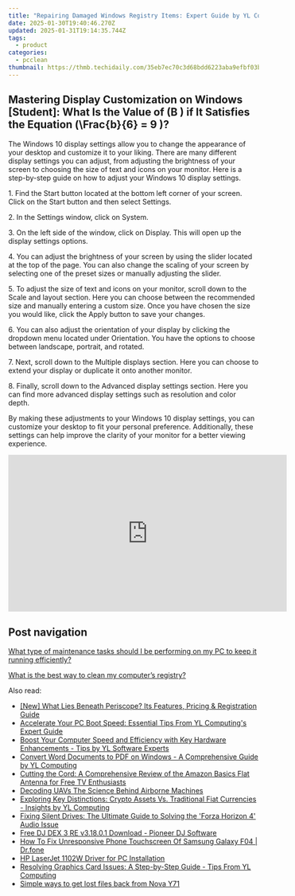 ```yaml
---
title: "Repairing Damaged Windows Registry Items: Expert Guide by YL Computing"
date: 2025-01-30T19:40:46.270Z
updated: 2025-01-31T19:14:35.744Z
tags:
  - product
categories:
  - pcclean
thumbnail: https://thmb.techidaily.com/35eb7ec70c3d68bdd6223aba9efbf03bc030e84e65b3cf939f3e4c2fcf3f5d40.jpg
---
```


## Mastering Display Customization on Windows [Student]: What Is the Value of \(B \) if It Satisfies the Equation \(\Frac{b}{6} = 9 \)?

The Windows 10 display settings allow you to change the appearance of your desktop and customize it to your liking. There are many different display settings you can adjust, from adjusting the brightness of your screen to choosing the size of text and icons on your monitor. Here is a step-by-step guide on how to adjust your Windows 10 display settings. 

1\. Find the Start button located at the bottom left corner of your screen. Click on the Start button and then select Settings.

2\. In the Settings window, click on System.

3\. On the left side of the window, click on Display. This will open up the display settings options. 

4\. You can adjust the brightness of your screen by using the slider located at the top of the page. You can also change the scaling of your screen by selecting one of the preset sizes or manually adjusting the slider.

5\. To adjust the size of text and icons on your monitor, scroll down to the Scale and layout section. Here you can choose between the recommended size and manually entering a custom size. Once you have chosen the size you would like, click the Apply button to save your changes.

6\. You can also adjust the orientation of your display by clicking the dropdown menu located under Orientation. You have the options to choose between landscape, portrait, and rotated.

7\. Next, scroll down to the Multiple displays section. Here you can choose to extend your display or duplicate it onto another monitor.

8\. Finally, scroll down to the Advanced display settings section. Here you can find more advanced display settings such as resolution and color depth. 

By making these adjustments to your Windows 10 display settings, you can customize your desktop to fit your personal preference. Additionally, these settings can help improve the clarity of your monitor for a better viewing experience.

<!-- affiliate ads begin -->
<iframe width="560" height="315" src="https://www.youtube.com/embed/1KKovVi9epE?si=EF7KA7b4KsEpWA-M" title="YouTube video player" frameborder="0" allow="accelerometer; autoplay; clipboard-write; encrypted-media; gyroscope; picture-in-picture; web-share" referrerpolicy="strict-origin-when-cross-origin" allowfullscreen></iframe>
<!-- affiliate ads end -->

## Post navigation

[What type of maintenance tasks should I be performing on my PC to keep it running efficiently?](https://tools.techidaily.com/pcclean/products/)

[What is the best way to clean my computer’s registry?](https://tools.techidaily.com/pcclean/products/)

<ins class="adsbygoogle"
     style="display:block"
     data-ad-format="autorelaxed"
     data-ad-client="ca-pub-7571918770474297"
     data-ad-slot="1223367746"></ins>

<ins class="adsbygoogle"
     style="display:block"
     data-ad-client="ca-pub-7571918770474297"
     data-ad-slot="8358498916"
     data-ad-format="auto"
     data-full-width-responsive="true"></ins>

<span class="atpl-alsoreadstyle">Also read:</span>
<div><ul>
<li><a href="https://article-files.techidaily.com/new-what-lies-beneath-periscope-its-features-pricing-and-registration-guide/"><u>[New] What Lies Beneath Periscope? Its Features, Pricing & Registration Guide</u></a></li>
<li><a href="https://discover-bits.techidaily.com/accelerate-your-pc-boot-speed-essential-tips-from-yl-computings-expert-guide/"><u>Accelerate Your PC Boot Speed: Essential Tips From YL Computing's Expert Guide</u></a></li>
<li><a href="https://discover-bits.techidaily.com/boost-your-computer-speed-and-efficiency-with-key-hardware-enhancements-tips-by-yl-software-experts/"><u>Boost Your Computer Speed and Efficiency with Key Hardware Enhancements - Tips by YL Software Experts</u></a></li>
<li><a href="https://discover-bits.techidaily.com/convert-word-documents-to-pdf-on-windows-a-comprehensive-guide-by-yl-computing/"><u>Convert Word Documents to PDF on Windows - A Comprehensive Guide by YL Computing</u></a></li>
<li><a href="https://buynow-help.techidaily.com/cutting-the-cord-a-comprehensive-review-of-the-amazon-basics-flat-antenna-for-free-tv-enthusiasts/"><u>Cutting the Cord: A Comprehensive Review of the Amazon Basics Flat Antenna for Free TV Enthusiasts</u></a></li>
<li><a href="https://extra-tips.techidaily.com/decoding-uavs-the-science-behind-airborne-machines/"><u>Decoding UAVs The Science Behind Airborne Machines</u></a></li>
<li><a href="https://discover-bits.techidaily.com/exploring-key-distinctions-crypto-assets-vs-traditional-fiat-currencies-insights-by-yl-computing/"><u>Exploring Key Distinctions: Crypto Assets Vs. Traditional Fiat Currencies - Insights by YL Computing</u></a></li>
<li><a href="https://win-howtos.techidaily.com/fixing-silent-drives-the-ultimate-guide-to-solving-the-forza-horizon-4-audio-issue/"><u>Fixing Silent Drives: The Ultimate Guide to Solving the 'Forza Horizon 4' Audio Issue</u></a></li>
<li><a href="https://discover-bits.techidaily.com/free-dj-dex-3-re-v31801-download-pioneer-dj-software/"><u>Free DJ DEX 3 RE v3.18.0.1 Download - Pioneer DJ Software</u></a></li>
<li><a href="https://fix-guide.techidaily.com/how-to-fix-unresponsive-phone-touchscreen-of-samsung-galaxy-f04-drfone-by-drfone-fix-android-problems-fix-android-problems/"><u>How To Fix Unresponsive Phone Touchscreen Of Samsung Galaxy F04 | Dr.fone</u></a></li>
<li><a href="https://driver-install.techidaily.com/hp-laserjet-1102w-driver-for-pc-installation/"><u>HP LaserJet 1102W Driver for PC Installation</u></a></li>
<li><a href="https://discover-bits.techidaily.com/resolving-graphics-card-issues-a-step-by-step-guide-tips-from-yl-computing/"><u>Resolving Graphics Card Issues: A Step-by-Step Guide - Tips From YL Computing</u></a></li>
<li><a href="https://techidaily.com/simple-ways-to-get-lost-files-back-from-nova-y71-by-fonelab-android-recover-data/"><u>Simple ways to get lost files back from Nova Y71</u></a></li>
</ul></div>

